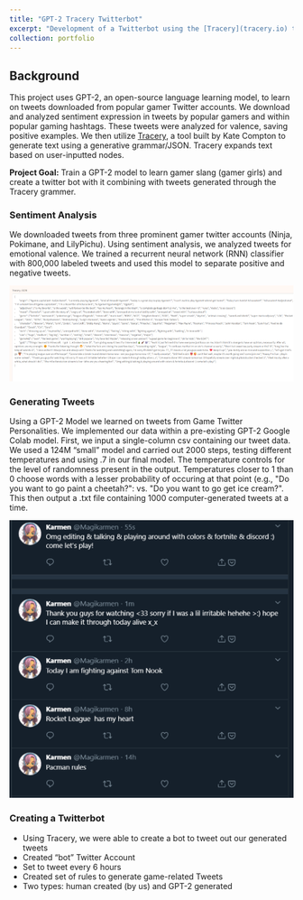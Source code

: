 ```yaml
---
title: "GPT-2 Tracery Twitterbot"
excerpt: "Development of a Twitterbot using the [Tracery](tracery.io) text generation and [bot creation](https://cheapbotsdonequick.com/) tool to post GPT-2 generated content<br><br><img src='/images/gpt.png'>"
collection: portfolio
---
```


## Background
This project uses GPT-2, an open-source language learning model, to learn on tweets downloaded from popular gamer Twitter accounts. We download and analyzed sentiment expression in tweets by popular gamers and within popular gaming hashtags. These tweets were analyzed for valence, saving positive examples. We then utilize [Tracery](http://tracery.io/), a tool built by Kate Compton to generate text using a generative grammar/JSON. Tracery expands text based on user-inputted nodes.

**Project Goal:** Train a GPT-2 model to learn gamer slang (gamer girls) and create a twitter bot with it combining with tweets generated through the Tracery grammer. 

### Sentiment Analysis
We downloaded tweets from three prominent gamer twitter accounts (Ninja, Pokimane, and LilyPichu). Using sentiment analysis, we analyzed tweets for emotional valence. We trained a recurrent neural network (RNN) classifier with 800,000 labeled tweets and used this model to separate positive and negative tweets. 

<img src='/images/tracery.png'>

### Generating Tweets
Using a GPT-2 Model we learned on tweets from Game Twitter Personalities. We implemented our data within a pre-existing GPT-2 Google Colab model. First, we input a single-column csv containing our tweet data. We used a 124M “small” model and carried out 2000 steps, testing different temperatures and using .7 in our final model. The temperature controls for the level of randomness present in the output. Temperatures closer to 1 than 0 choose words with a lesser probability of occuring at that point (e.g., "Do you want to go paint a cheetah?": vs. "Do you want to go get ice cream?". This then output a .txt file containing 1000 computer-generated tweets at a time.

<img src='/images/gpt.png'>

### Creating a Twitterbot
- Using Tracery, we were able to create a bot to tweet out our generated tweets
- Created “bot” Twitter Account
- Set to tweet every 6 hours
- Created set of rules to generate game-related Tweets
- Two types: human created (by us) and GPT-2 generated

